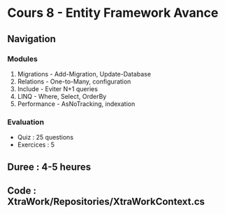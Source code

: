 # Cours 8 - Entity Framework Avance

## Navigation

### Modules
1. Migrations - Add-Migration, Update-Database
2. Relations - One-to-Many, configuration
3. Include - Eviter N+1 queries
4. LINQ - Where, Select, OrderBy
5. Performance - AsNoTracking, indexation

### Evaluation
- Quiz : 25 questions
- Exercices : 5

## Duree : 4-5 heures
## Code : XtraWork/Repositories/XtraWorkContext.cs

